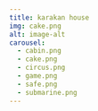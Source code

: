 ```yaml
---
title: karakan house
img: cake.png
alt: image-alt
carousel:
  - cabin.png
  - cake.png
  - circus.png
  - game.png
  - safe.png
  - submarine.png
---
```

